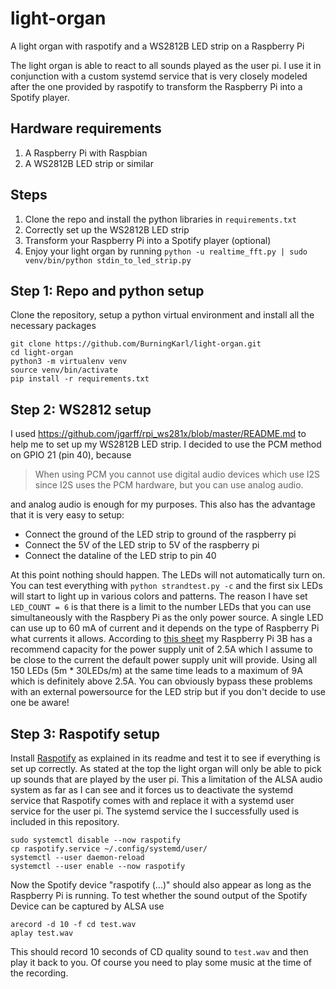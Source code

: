 # light-organ
A light organ with raspotify and a WS2812B LED strip on a Raspberry Pi

The light organ is able to react to all sounds played as the user pi.
I use it in conjunction with a custom systemd service that is very closely modeled after the one provided by raspotify
to transform the Raspberry Pi into a Spotify player.

## Hardware requirements
1. A Raspberry Pi with Raspbian
1. A WS2812B LED strip or similar

## Steps
1. Clone the repo and install the python libraries in `requirements.txt`
1. Correctly set up the WS2812B LED strip
1. Transform your Raspberry Pi into a Spotify player (optional)
1. Enjoy your light organ by running `python -u realtime_fft.py | sudo venv/bin/python stdin_to_led_strip.py`

## Step 1: Repo and python setup
Clone the repository, setup a python virtual environment and install all the necessary packages
```
git clone https://github.com/BurningKarl/light-organ.git
cd light-organ
python3 -m virtualenv venv
source venv/bin/activate
pip install -r requirements.txt
```

## Step 2: WS2812 setup
I used https://github.com/jgarff/rpi_ws281x/blob/master/README.md to help me to set up my WS2812B LED strip. 
I decided to use the PCM method on GPIO 21 (pin 40), because 

> When using PCM you cannot use digital audio devices which use I2S since I2S uses the PCM hardware, but you can use analog audio.

and analog audio is enough for my purposes. 
This also has the advantage that it is very easy to setup: 

* Connect the ground of the LED strip to ground of the raspberry pi
* Connect the 5V of the LED strip to 5V of the raspberry pi
* Connect the dataline of the LED strip to pin 40

At this point nothing should happen. The LEDs will not automatically turn on. 
You can test everything with `python strandtest.py -c` and the first six LEDs will start to light up in various colors and patterns.
The reason I have set `LED_COUNT = 6` is that there is a limit to the number LEDs that you can use simultaneously with the Raspbery Pi as the only power source.
A single LED can use up to 60 mA of current and it depends on the type of Raspberry Pi what currents it allows.
According to [this sheet](https://www.raspberrypi.org/documentation/hardware/raspberrypi/power/README.md) my Raspberry Pi 3B
has a recommend capacity for the power supply unit of 2.5A which I assume to be close to the current the default power supply unit will provide.
Using all 150 LEDs (5m * 30LEDs/m) at the same time leads to a maximum of 9A which is definitely above 2.5A.
You can obviously bypass these problems with an external powersource for the LED strip but if you don't decide to use one be aware!

## Step 3: Raspotify setup
Install [Raspotify](https://github.com/dtcooper/raspotify) as explained in its readme and test it to see if everything
is set up correctly. As stated at the top the light organ will only be able to pick up sounds that are played by the user pi.
This a limitation of the ALSA audio system as far as I can see and it forces us to deactivate the systemd service
that Raspotify comes with and replace it with a systemd user service for the user pi.
The systemd service the I successfully used is included in this repository.

```
sudo systemctl disable --now raspotify
cp raspotify.service ~/.config/systemd/user/
systemctl --user daemon-reload
systemctl --user enable --now raspotify
```

Now the Spotify device "raspotify (...)" should also appear as long as the Raspberry Pi is running.
To test whether the sound output of the Spotify Device can be captured by ALSA use

```
arecord -d 10 -f cd test.wav
aplay test.wav
```

This should record 10 seconds of CD quality sound to `test.wav` and then play it back to you. 
Of course you need to play some music at the time of the recording.
